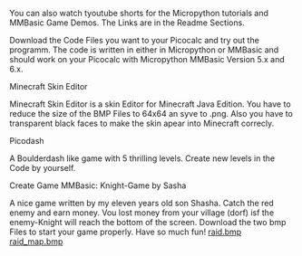 You can also watch tyoutube shorts for the Micropython tutorials and MMBasic Game Demos. The Links are in the Readme Sections. 

Download the Code Files you want to your Picocalc and try out the programm.
The code is written in either in Micropython or MMBasic and should work on your Picocalc with Micropython MMBasic Version 5.x and 6.x.

Minecraft Skin Editor

Minecraft Skin Editor is a skin Editor for Minecraft Java Edition. You have to reduce the size of the BMP Files to 64x64 an syve to .png. Also you have to transparent black faces to make the skin apear into Minecraft correcly. 

Picodash

A Boulderdash like game with 5 thrilling levels. Create new levels in the Code by yourself. 

Create Game MMBasic: Knight-Game by Sasha

A nice game written by my eleven years old son Shasha. Catch the red enemy and earn money. Vou lost money from your village (dorf) isf the enemy-Knight will reach the bottom of the screen. Download the two bmp Files to start your game properly.
Have so much fun!
[raid.bmp](https://github.com/user-attachments/files/22613555/raid.bmp)
[raid_map.bmp](https://github.com/user-attachments/files/22613578/raid_map.bmp)

